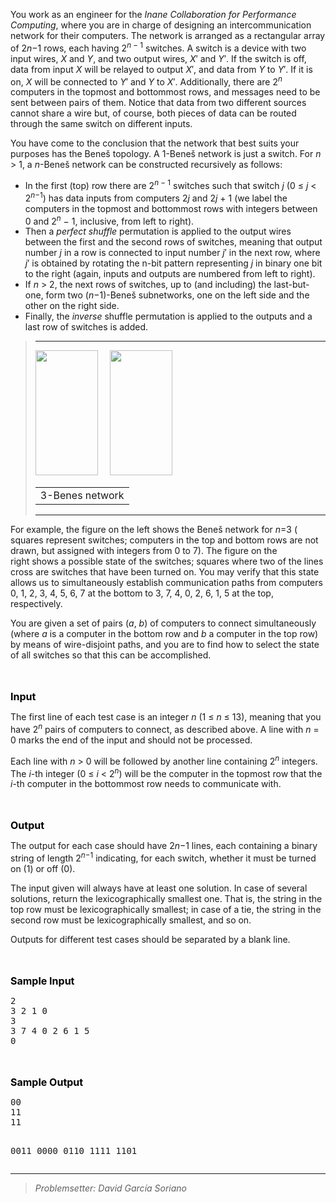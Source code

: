 <p>You work as an engineer for the <em>Inane Collaboration for Performance Computing</em>, where you are in charge of designing an intercommunication network for their computers. The network is arranged as a rectangular array of 2<em>n</em>−1 rows, each having 2<sup><em>n</em> − 1</sup> switches. A switch is a device with two input wires, <em>X</em> and <em>Y</em>, and two output wires, <em>X</em>′ and <em>Y</em>′. If the switch is off, data from input <em>X</em> will be relayed to output <em>X</em>′, and data from <em>Y</em> to <em>Y</em>′. If it is on, <em>X</em> will be connected to <em>Y</em>′ and <em>Y</em> to <em>X</em>′. Additionally, there are 2<sup><em>n</em></sup> computers in the topmost and bottommost rows, and messages need to be sent between pairs of them. Notice that data from two different sources cannot share a wire but, of course, both pieces of data can be routed through the same switch on different inputs.</p>
<p>You have come to the conclusion that the network that best suits your purposes has the Beneš topology. A 1-Beneš network is just a switch. For <em>n</em> &gt; 1, a <em>n</em>-Beneš network can be constructed recursively as follows:</p>
<ul class="itemize">
<li class="li-itemize">In the first (top) row there are 2<sup><em>n</em> − 1</sup> switches such that switch <em>j</em> (0 ≤ <em>j</em> &lt; 2<sup><em>n</em>−1</sup>) has data inputs from computers 2<em>j</em> and 2<em>j</em> + 1 (we label the computers in the topmost and bottommost rows with integers between 0 and 2<sup><em>n</em></sup> − 1, inclusive, from left to right).</li>
<li class="li-itemize">Then a <em>perfect shuffle</em> permutation is applied to the output wires between the first and the second rows of switches, meaning that output number <em>j</em> in a row is connected to input number <em>j</em>′ in the next row, where <em>j</em>′ is obtained by rotating the n-bit pattern representing <em>j</em> in binary one bit to the right (again, inputs and outputs are numbered from left to right).</li>
<li class="li-itemize">If <em>n</em> &gt; 2, the next rows of switches, up to (and including) the last-but-one, form two (<em>n</em>−1)-Beneš subnetworks, one on the left side and the other on the right side.</li>
<li class="li-itemize">Finally, the <em>inverse</em> shuffle permutation is applied to the outputs and a last row of switches is added.</li>
</ul>
<blockquote class="figure">
<div class="center">
<div class="center">
<hr size="2">
</div>
<a name="benes"></a> <img src="../../../content/elhipercubo:redbenes.jpg" alt="" width="100" height="200"> &nbsp;&nbsp;&nbsp;  <a name="sample"></a> <img src="../../../content/elhipercubo:redbenes_color.jpg" alt="" width="100" height="200">
<div class="caption">
<table border="0" cellspacing="6" cellpadding="0">
<tbody>
<tr>
<td align="left" valign="top">3-Benes network</td>
</tr>
</tbody>
</table>
</div>
<div class="center">
<hr size="2">
</div>
</div>
</blockquote>
<p>For example, the figure on the left shows the Beneš network for <em>n</em>=3 ( squares represent switches; computers in the top and bottom rows are not drawn, but assigned with integers from 0 to 7). The figure on the right&nbsp;shows a possible state of the switches; squares where two of the lines cross are switches that have been turned on. You may verify that this state allows us to simultaneously establish communication paths from computers 0, 1, 2, 3, 4, 5, 6, 7 at the bottom to 3, 7, 4, 0, 2, 6, 1, 5 at the top, respectively.</p>
<p>You are given a set of pairs (<em>a</em>, <em>b</em>) of computers to connect simultaneously (where <em>a</em> is a computer in the bottom row and <em>b</em> a computer in the top row) by means of wire-disjoint paths, and you are to find how to select the state of all switches so that this can be accomplished.</p>
<p><br> <br> <strong><span style="color: black;"><span style="font-size: medium;">Input</span></span></strong></p>
<p>The first line of each test case is an integer <em>n</em> (1 ≤ <em>n</em> ≤ 13), meaning that you have 2<sup><em>n</em></sup> pairs of computers to connect, as described above. A line with <em>n</em> = 0 marks the end of the input and should not be processed.</p>
<p>Each line with <em>n</em> &gt; 0 will be followed by another line containing 2<sup><em>n</em></sup> integers. The <em>i</em>-th integer (0 ≤ <em>i</em> &lt; 2<sup><em>n</em></sup>) will be the computer in the topmost row that the <em>i</em>-th computer in the bottommost row needs to communicate with.</p>
<p><br> <br> <strong><span style="color: black;"><span style="font-size: medium;">Output</span></span></strong></p>
<p>The output for each case should have 2<em>n</em>−1 lines, each containing a binary string of length 2<sup><em>n</em>−1</sup> indicating, for each switch, whether it must be turned on (1) or off (0).</p>
<p>The input given will always have at least one solution. In case of several solutions, return the lexicographically smallest one. That is, the string in the top row must be lexicographically smallest; in case of a tie, the string in the second row must be lexicographically smallest, and so on.</p>
<p>Outputs for different test cases should be separated by a blank line.</p>
<p><br> <br> <strong><span style="color: black;"><span style="font-size: medium;">Sample Input</span></span></strong></p>
<div class="minipage">
<pre class="verbatim">2
3 2 1 0
3
3 7 4 0 2 6 1 5
0
</pre>
</div>
<p><br> <br> <strong><span style="color: black;"><span style="font-size: medium;">Sample Output</span></span></strong></p>
<div class="minipage">
<pre class="verbatim">00
11
11

0011
0000
0110
1111
1101
</pre>
</div>
<!--CUT END --> <!--HTMLFOOT--> <!--ENDHTML--> <!--FOOTER--> 
<hr size="2">
<blockquote class="quote"><em>Problemsetter: David García Soriano</em></blockquote>